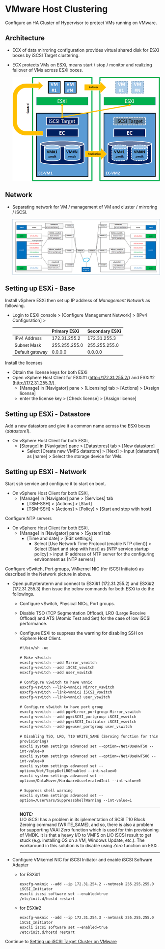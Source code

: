 # VMware Host Clustering

Configure an HA Cluster of Hypervisor to protect VMs running on VMware.

## Architecture

- ECX of data mirroring configuration provides virtual shared disk for ESXi boxes by iSCSI Target clustering.
- ECX protects VMs on ESXi, means start / stop / monitor and realizing failover of VMs across ESXi boxes.

	![Architecture](vmware-cluster-architecture.png)

## Network

- Separating network for VM / management of VM and cluster / mirroring / iSCSI.

	![Network](vmware-cluster-network.png)

## Setting up ESXi - Base

Install vSphere ESXi then set up IP address of *Management Network* as following.

- Login to ESXi console > [Configure Management Network] > [IPv4 Configuration] >

  |			| Primary ESXi	| Secondary ESXi	|
  |:---			|:---		|:---			|
  | IPv4 Address	| 172.31.255.2	| 172.31.255.3		|
  | Subnet Mask		| 255.255.255.0 | 255.255.255.0		|
  | Default gateway	| 0.0.0.0	| 0.0.0.0		|

Install the licenses

- Obtain the license keys for both ESXi
- Open vSphere Host Client for ESXi#1 (http://172.31.255.2/) and ESXi#2 (http://172.31.255.3/).
  - [Manage] in [Navigator] pane > [Licensing] tab > [Actions] > [Assign license]
  - enter the license key > [Check license] > [Assign license]

## Setting up ESXi - Datastore

Add a new datastore and give it a common name across the ESXi boxes (*datastore1*).

- On vSphere Host Client for both ESXi,
  - [Storage] in [Navigator] pane > [Datastores] tab > [New datastore]
    - Select [Create new VMFS datastore] > [Next] > Input [datastore1] as [name] > Select the storage device for VMs.

## Setting up ESXi - Network

Start ssh service and configure it to start on boot.

- On vSphere Host Client for both ESXi,
  - [Manage] in [Navigator] pane > [Services] tab
    - [TSM-SSH] > [Actions] > [Start]
    - [TSM-SSH] > [Actions] > [Policy] > [Start and stop with host]

Configure NTP servers

- On vSphere Host Client for both ESXi,
  - [Manage] in [Navigator] pane > [System] tab
    - [Time and date] > [Edit settings]
      - Select [Use Network Time Protocol (enable NTP client)] > Select [Start and stop with host] as [NTP service startup policy] > input IP address of NTP server for the configuring environment as [NTP servers]

Configure vSwitch, Port groups, VMkernel NIC (for iSCSI Initiator) as described in the Network picture in above.

- Open putty/teraterm and connect to ESXi#1 (172.31.255.2) and ESXi#2 (172.31.255.3) then issue the below commands for both ESXi to do the followings.
  - Configure vSwitch, Physical NICs, Port groups.
  - Disable TSO (TCP Segmentation Offload), LRO (Large Receive Offload) and ATS (Atomic Test and Set) for the case of low iSCSI performance.
  - Configure ESXi to suppress the warning for disabling SSH on vSphere Host Client.

	    #!/bin/sh -ue

	    # Make vSwitch
	    esxcfg-vswitch --add Mirror_vswitch
	    esxcfg-vswitch --add iSCSI_vswitch
	    esxcfg-vswitch --add user_vswitch

	    # Configure vSwitch to have vmnic
	    esxcfg-vswitch --link=vmnic1 Mirror_vswitch
	    esxcfg-vswitch --link=vmnic2 iSCSI_vswitch
	    esxcfg-vswitch --link=vmnic3 user_vswitch

	    # Configure vSwitch to have port group
	    esxcfg-vswitch --add-pg=Mirror_portgroup Mirror_vswitch
	    esxcfg-vswitch --add-pg=iSCSI_portgroup iSCSI_vswitch
	    esxcfg-vswitch --add-pg=iSCSI_Initiator iSCSI_vswitch
	    esxcfg-vswitch --add-pg=user_portgroup user_vswitch

	    # Disabling TSO, LRO, T10 WRITE_SAME (Zeroing function for thin provisioning)
	    esxcli system settings advanced set --option=/Net/UseHwTSO --int-value=0
	    esxcli system settings advanced set --option=/Net/UseHwTSO6 --int-value=0
	    esxcli system settings advanced set --option=/Net/TcpipDefLROEnabled --int-value=0
	    esxcli system settings advanced set --option=/DataMover/HardwareAcceleratedInit --int-value=0

	    # Suppress shell warning
	    esxcli system settings advanced set --option=/UserVars/SuppressShellWarning --int-value=1

	----
	**NOTE:**  
	LIO iSCSI has a problem in its iplementation of SCSI T10 Block Zeroing command (WRITE_SAME), and so,
	there is also a problem for supporting VAAI *Zero* function which is used for thin provisioning of VMDK.
	It is that a heavy I/O to VMFS on LIO iSCSI result to get stuck (e.g. installing OS on a VM, Windows Update, etc.).
	The workaround in this solution is to disable using *Zero* function on ESXi.

	----

- Configure VMkernel NIC for iSCSI Initiator and enable iSCSI Software Adapter
  - for ESXi#1

	    esxcfg-vmknic --add --ip 172.31.254.2 --netmask 255.255.255.0 iSCSI_Initiator
	    esxcli iscsi software set --enabled=true
	    /etc/init.d/hostd restart

  - for ESXi#2

	    esxcfg-vmknic --add --ip 172.31.254.3 --netmask 255.255.255.0 iSCSI_Initiator
	    esxcli iscsi software set --enabled=true
	    /etc/init.d/hostd restart

Continue to [Setting up iSCSI Target Cluster on VMware](iSCSI-cluster.md)
